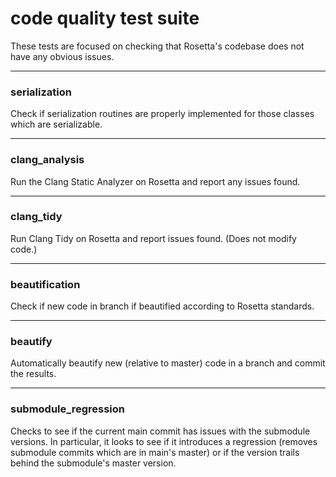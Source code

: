 # code quality test suite
These tests are focused on checking that Rosetta's codebase does not have any obvious issues.

-----

### serialization
Check if serialization routines are properly implemented for those classes which are serializable.

----
### clang_analysis
Run the Clang Static Analyzer on Rosetta and report any issues found.

----
### clang_tidy
Run Clang Tidy on Rosetta and report issues found.
(Does not modify code.)

----
### beautification
Check if new code in branch if beautified according to Rosetta standards.

----
### beautify
Automatically beautify new (relative to master) code in a branch and commit the results.

----
### submodule_regression
Checks to see if the current main commit has issues with the submodule versions.
In particular, it looks to see if it introduces a regression (removes submodule commits which are in main's master)
or if the version trails behind the submodule's master version.
